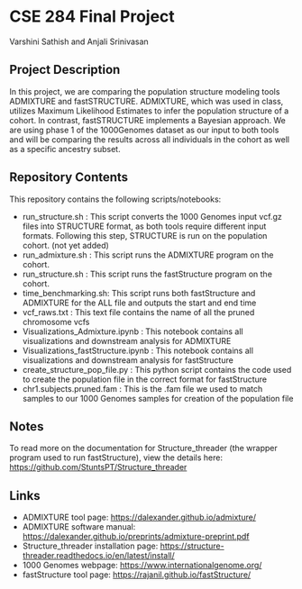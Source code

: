 # CSE 284 Final Project 
 Varshini Sathish and Anjali Srinivasan

## Project Description
In this project, we are comparing the population structure modeling tools ADMIXTURE and fastSTRUCTURE. ADMIXTURE, which was used in class, utilizes Maximum Likelihood Estimates to infer the population structure of a cohort. In contrast, fastSTRUCTURE implements a Bayesian approach. We are using phase 1 of the 1000Genomes dataset as our input to both tools and will be comparing the results across all individuals in the cohort as well as a specific ancestry subset.

## Repository Contents
This repository contains the following scripts/notebooks:

 - run_structure.sh : This script converts the 1000 Genomes input vcf.gz files into STRUCTURE format, as both tools require different input formats. Following this step, STRUCTURE is run on the population cohort. (not yet added)
 - run_admixture.sh : This script runs the ADMIXTURE program on the cohort.
 - run_structure.sh : This script runs the fastStructure program on the cohort.
 - time_benchmarking.sh: This script runs both fastStructure and ADMIXTURE for the ALL file and  outputs the start and end time
 - vcf_raws.txt : This text file contains the name of all the pruned chromosome vcfs
 - Visualizations_Admixture.ipynb : This notebook contains all visualizations and downstream analysis for ADMIXTURE
 - Visualizations_fastStructure.ipynb : This notebook contains all visualizations and downstream analysis for fastStructure
 - create_structure_pop_file.py : This python script contains the code used to create the population file in the correct format for fastStructure
 - chr1.subjects.pruned.fam : This is the .fam file we used to match samples to our 1000 Genomes samples for creation of the population file

## Notes
To read more on the documentation for Structure_threader (the wrapper program used to run fastStructure), view the details here: https://github.com/StuntsPT/Structure_threader

## Links

- ADMIXTURE tool page: https://dalexander.github.io/admixture/
- ADMIXTURE software manual: https://dalexander.github.io/preprints/admixture-preprint.pdf
- Structure_threader installation page: https://structure-threader.readthedocs.io/en/latest/install/
- 1000 Genomes webpage: https://www.internationalgenome.org/
- fastStructure tool page: https://rajanil.github.io/fastStructure/

